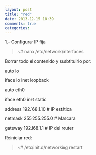 ```yaml
---
layout: post
title: "red"
date: 2013-12-15 18:39
comments: true
categories: 
---
```

1.- Configurar IP fija

>~# nano /etc/network/interfaces

Borrar todo el contenido y susbtituirlo por:

auto lo

iface lo inet loopback

auto eth0

iface eth0 inet static

address 192.168.1.10 # IP estática

netmask 255.255.255.0 # Mascara

gateway 192.168.1.1 # IP del router

Reiniciar red:

>~# /etc/init.d/networking restart

